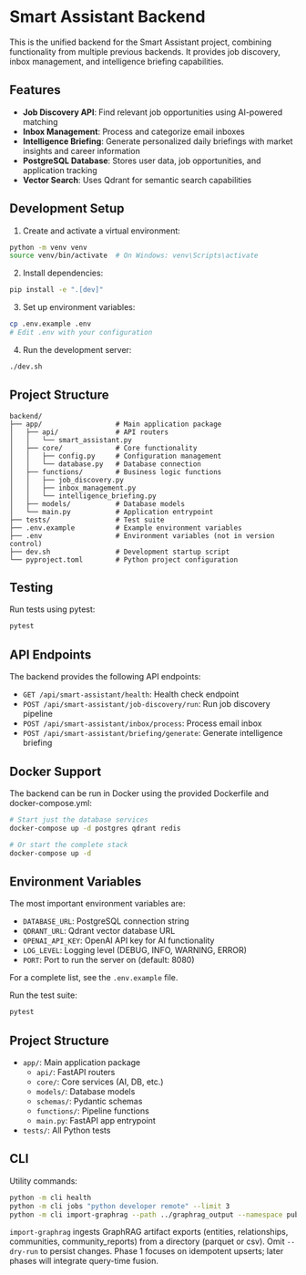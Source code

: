 # Smart Assistant Backend

This is the unified backend for the Smart Assistant project, combining functionality from multiple previous backends. It provides job discovery, inbox management, and intelligence briefing capabilities.

## Features

- **Job Discovery API**: Find relevant job opportunities using AI-powered matching
- **Inbox Management**: Process and categorize email inboxes
- **Intelligence Briefing**: Generate personalized daily briefings with market insights and career information
- **PostgreSQL Database**: Stores user data, job opportunities, and application tracking
- **Vector Search**: Uses Qdrant for semantic search capabilities

## Development Setup

1. Create and activate a virtual environment:
```bash
python -m venv venv
source venv/bin/activate  # On Windows: venv\Scripts\activate
```

2. Install dependencies:
```bash
pip install -e ".[dev]"
```

3. Set up environment variables:
```bash
cp .env.example .env
# Edit .env with your configuration
```

4. Run the development server:
```bash
./dev.sh
```

## Project Structure

```
backend/
├── app/                  # Main application package
│   ├── api/              # API routers
│   │   └── smart_assistant.py
│   ├── core/             # Core functionality
│   │   ├── config.py     # Configuration management
│   │   └── database.py   # Database connection
│   ├── functions/        # Business logic functions
│   │   ├── job_discovery.py
│   │   ├── inbox_management.py
│   │   └── intelligence_briefing.py
│   ├── models/           # Database models
│   └── main.py           # Application entrypoint
├── tests/                # Test suite
├── .env.example          # Example environment variables
├── .env                  # Environment variables (not in version control)
├── dev.sh                # Development startup script
└── pyproject.toml        # Python project configuration
```

## Testing

Run tests using pytest:

```bash
pytest
```

## API Endpoints

The backend provides the following API endpoints:

- `GET /api/smart-assistant/health`: Health check endpoint
- `POST /api/smart-assistant/job-discovery/run`: Run job discovery pipeline
- `POST /api/smart-assistant/inbox/process`: Process email inbox
- `POST /api/smart-assistant/briefing/generate`: Generate intelligence briefing

## Docker Support

The backend can be run in Docker using the provided Dockerfile and docker-compose.yml:

```bash
# Start just the database services
docker-compose up -d postgres qdrant redis

# Or start the complete stack
docker-compose up -d
```

## Environment Variables

The most important environment variables are:

- `DATABASE_URL`: PostgreSQL connection string
- `QDRANT_URL`: Qdrant vector database URL
- `OPENAI_API_KEY`: OpenAI API key for AI functionality
- `LOG_LEVEL`: Logging level (DEBUG, INFO, WARNING, ERROR)
- `PORT`: Port to run the server on (default: 8080)

For a complete list, see the `.env.example` file.

Run the test suite:
```bash
pytest
```

## Project Structure

- `app/`: Main application package
  - `api/`: FastAPI routers
  - `core/`: Core services (AI, DB, etc.)
  - `models/`: Database models
  - `schemas/`: Pydantic schemas
  - `functions/`: Pipeline functions
  - `main.py`: FastAPI app entrypoint
- `tests/`: All Python tests

## CLI

Utility commands:

```bash
python -m cli health
python -m cli jobs "python developer remote" --limit 3
python -m cli import-graphrag --path ../graphrag_output --namespace public --dry-run
```

`import-graphrag` ingests GraphRAG artifact exports (entities, relationships, communities, community_reports) from a directory (parquet or csv). Omit `--dry-run` to persist changes. Phase 1 focuses on idempotent upserts; later phases will integrate query-time fusion.
